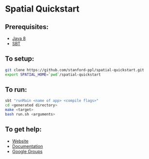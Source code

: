 # Spatial Quickstart

## Prerequisites:
  
  * [Java 8](https://www.digitalocean.com/community/tutorials/how-to-install-java-with-apt-get-on-ubuntu-16-04)
  * [SBT](https://www.scala-sbt.org/1.0/docs/Setup.html)

## To setup:
  
```bash
git clone https://github.com/stanford-ppl/spatial-quickstart.git
export SPATIAL_HOME=`pwd`/spatial-quickstart
```


## To run:

```bash
sbt "runMain <name of app> <compile flags>"
cd <generated directory>
make <target>
bash run.sh <arguments>
```

## To get help:

  * [Website](https://spatial.stanford.edu)
  * [Documentation](http://spatial-lang.readthedocs.io/en/latest/)
  * [Google Groups](https://groups.google.com/forum/#!forum/spatial-lang-users)
